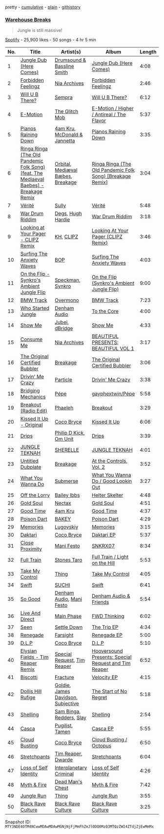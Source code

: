 pretty - [cumulative](/playlists/cumulative/37i9dQZF1DX0cgootvTU8I.md) - [plain](/playlists/plain/37i9dQZF1DX0cgootvTU8I) - [githistory](https://github.githistory.xyz/mackorone/spotify-playlist-archive/blob/main/playlists/plain/37i9dQZF1DX0cgootvTU8I)

### [Warehouse Breaks](https://open.spotify.com/playlist/37i9dQZF1DX0cgootvTU8I)

> Jungle is still massive!

[Spotify](https://open.spotify.com/user/spotify) - 25,900 likes - 50 songs - 4 hr 5 min

| No. | Title | Artist(s) | Album | Length |
|---|---|---|---|---|
| 1 | [Jungle Dub \(Here Comes\)](https://open.spotify.com/track/05I3vMoti5e2KBZxFjk4oB) | [Drumsound & Bassline Smith](https://open.spotify.com/artist/1f6TTocyaqNFvwD4xsrDTh) | [Jungle Dub \(Here Comes\)](https://open.spotify.com/album/7AR6eoSGc8Cfd5A2XVMIs6) | 4:08 |
| 2 | [Forbidden Feelingz](https://open.spotify.com/track/0wrs5ucXutScEWOhdWdGBB) | [Nia Archives](https://open.spotify.com/artist/7BMR0fwtEvzGtK4rNGdoiQ) | [Forbidden Feelingz](https://open.spotify.com/album/5OoEG2axfMGY44nUNMayoW) | 2:46 |
| 3 | [Will U B There?](https://open.spotify.com/track/3Oqk9DfH1krBlATVWywyQ8) | [Sempra](https://open.spotify.com/artist/76YrQ1DtiiJ5MFbIIWLOSq) | [Will U B There?](https://open.spotify.com/album/1y2PXgYr9dCH3n2aVwLLzL) | 6:12 |
| 4 | [E\-Motion](https://open.spotify.com/track/0zSqBdPMlyyY5AdBTne3uW) | [The Glitch Mob](https://open.spotify.com/artist/3a9qv6NLHnsVxJUtKOMHvD) | [E\-Motion / Higher / Antireal / The Flavor](https://open.spotify.com/album/3GmPy6CTFaAli0kYfau7tH) | 5:37 |
| 5 | [Pianos Raining Down](https://open.spotify.com/track/5SaVTrUTi3uKLfoaKlrGCx) | [4am Kru](https://open.spotify.com/artist/7nrVhzPUJsigF7rt9BL9jQ), [McDonald & Jannetta](https://open.spotify.com/artist/2Ppde9KaDEpnZuaEAlELO3) | [Pianos Raining Down](https://open.spotify.com/album/3dO9tnx39lLoWZCHIWVszf) | 3:35 |
| 6 | [Ringa Ringa \(The Old Pandemic Folk Song\) \[feat\. The Mediaeval Baebes\] \- Breakage Remix](https://open.spotify.com/track/0FVVU7Ok63VQCOrVOefhQW) | [Orbital](https://open.spotify.com/artist/3csPCeXsj2wezyvkRFzvmV), [Mediæval Bæbes](https://open.spotify.com/artist/1vQmLYgD92RwmsfHqTwjmQ), [Breakage](https://open.spotify.com/artist/68Wb5Pcy71lLaKdIB6cBA5) | [Ringa Ringa \(The Old Pandemic Folk Song\) \[Breakage Remix\]](https://open.spotify.com/album/1DQbuba1bTaOfSqryD1Q0M) | 3:04 |
| 7 | [Vérité](https://open.spotify.com/track/35IlONRZh770GBVlnU1lc9) | [Sully](https://open.spotify.com/artist/6ryGFEDvM7703b889hPUFZ) | [Vérité](https://open.spotify.com/album/2dJX4pK9GkznEQyYbxocAB) | 5:48 |
| 8 | [War Drum Riddim](https://open.spotify.com/track/4oUf1DEdGXozH3gTRJNmFW) | [Degs](https://open.spotify.com/artist/7gYMOxGbwZZgvaOc6z5VJG), [Hugh Hardie](https://open.spotify.com/artist/0ZlH3VG6iAeC1KVzNz6rqW) | [War Drum Riddim](https://open.spotify.com/album/19bUNg6Fc8OLF9ZTfwVtXZ) | 3:18 |
| 9 | [Looking at Your Pager \- CLIPZ Remix](https://open.spotify.com/track/2Ikl0HGBDhvSPyPudSrM9s) | [KH](https://open.spotify.com/artist/7nwdEDnfgNpPhWQCXX3KSx), [CLIPZ](https://open.spotify.com/artist/6b0TSaLAeLXilOPoId8udE) | [Looking At Your Pager \(CLIPZ Remix\)](https://open.spotify.com/album/3Y4VU7ZIN8v4XVK6J35tdj) | 3:46 |
| 10 | [Surfing The Anxiety Waves](https://open.spotify.com/track/7l7E524hBn07XjpRzsMWT1) | [BOP](https://open.spotify.com/artist/02ZCVD3nqfqNId8lvpvCBb) | [Surfing The Anxiety Waves](https://open.spotify.com/album/6OLU1sIlbexb3zoViljR8y) | 4:03 |
| 11 | [On the Flip \- Synkro's Ambient Jungle Flip](https://open.spotify.com/track/4xJqgEhzLOucFRBf90aZa0) | [Speckman](https://open.spotify.com/artist/6HMaWR5x7y2AYCWydAipj7), [Synkro](https://open.spotify.com/artist/4B5oxjbZ2CClTNt8iEiC4n) | [On the Flip \(Synkro's Ambient Jungle Flip\)](https://open.spotify.com/album/48dHt2ZrAiqCLQ92CfOond) | 9:00 |
| 12 | [BMW Track](https://open.spotify.com/track/1dkaug0lOb0SEd4H7jfTvl) | [Overmono](https://open.spotify.com/artist/01PnN11ovfen6xUOHfNpn3) | [BMW Track](https://open.spotify.com/album/5kCMzwAQ2IipDAYmUUt1Qn) | 7:23 |
| 13 | [Who Started Jungle](https://open.spotify.com/track/6n15iBMrAgeAhiCSF0iFUs) | [Denham Audio](https://open.spotify.com/artist/2gyrzIEBDddx6GsW60DnW1) | [To the Core](https://open.spotify.com/album/5jg7MkaU3gRhwufJRjxgeP) | 4:00 |
| 14 | [Show Me](https://open.spotify.com/track/6wBXGUAcDsK3T7fidop2Gc) | [Jubei](https://open.spotify.com/artist/748MGeLsgxl6GVGuDvHbsY), [dBridge](https://open.spotify.com/artist/4G1BTcGLvvsItegHSvBH0y) | [Show Me](https://open.spotify.com/album/6tUgcJ42LlOwmQiUEuaYhF) | 4:33 |
| 15 | [Consume Me](https://open.spotify.com/track/66BFj1k8VthfvDWY1e0PUp) | [Nia Archives](https://open.spotify.com/artist/7BMR0fwtEvzGtK4rNGdoiQ) | [BEAUTIFUL PRESENTS: BEAUTIFUL VOL 1](https://open.spotify.com/album/7vxquNykZOqoSU3MR7UJ0G) | 3:17 |
| 16 | [The Original Certified Bubbler](https://open.spotify.com/track/1n3wnYtGsP9geUSywMFsgZ) | [Breakage](https://open.spotify.com/artist/68Wb5Pcy71lLaKdIB6cBA5) | [The Original Certified Bubbler](https://open.spotify.com/album/0xQmzZ346eae8j9bR1OxIg) | 3:06 |
| 17 | [Drivin' Me Crazy](https://open.spotify.com/track/1fPUG09vA8KRKwdcj4rHI5) | [Particle](https://open.spotify.com/artist/7rLJelomw75vyEpt1HwwP0) | [Drivin' Me Crazy](https://open.spotify.com/album/6MpGVt0srq4BwYBvIj4Elu) | 3:38 |
| 18 | [Bridging Mechanics](https://open.spotify.com/track/1HNBnJhWryX0mbQBDwOdka) | [Pépe](https://open.spotify.com/artist/07AMonlLsjj4dHFU2pRjdZ) | [gayphextwin/Pépe](https://open.spotify.com/album/5nF9wHwhNxfXtyYHtV4ueg) | 5:58 |
| 19 | [Breakout \(Radio Edit\)](https://open.spotify.com/track/7BEW3kDFsv5ZrcI038JQHz) | [Phaeleh](https://open.spotify.com/artist/5NkUpXWkeXspvu7iQQOHhP) | [Breakout](https://open.spotify.com/album/1CUTjQ5IGKUZ87EAEMzDXl) | 3:29 |
| 20 | [Kissed It Up \- Original](https://open.spotify.com/track/5EgPKy3Q9kFyiDpAGUOmdr) | [Coco Bryce](https://open.spotify.com/artist/08hjAM9XAD28O0nWVKmlx5) | [Kissed It Up](https://open.spotify.com/album/22KE4qbTKXK95RQYCDm0T9) | 6:06 |
| 21 | [Drips](https://open.spotify.com/track/3KdHrB4WQsUYJ4yytUPyBo) | [Philip D Kick](https://open.spotify.com/artist/6fioiOJRfc72Mr74xgToJt), [Om Unit](https://open.spotify.com/artist/3rblB9Pm51uKd9uYPVPB7B) | [Drips](https://open.spotify.com/album/2SaX3Uv70CZpL4qSOU6mxw) | 3:39 |
| 22 | [JUNGLE TEKNAH](https://open.spotify.com/track/68TFG76EGGL6WZ5NlSu0fo) | [SHERELLE](https://open.spotify.com/artist/2TFDQkQ7LahhuwL9p7R6MO) | [JUNGLE TEKNAH](https://open.spotify.com/album/5CiPiMVy48leoaMEdzz9df) | 4:01 |
| 23 | [Untitled Dubplate](https://open.spotify.com/track/4yvT9PAz7bBpNnC1OPIKss) | [Breakage](https://open.spotify.com/artist/68Wb5Pcy71lLaKdIB6cBA5) | [At the Controls, Vol\. 2](https://open.spotify.com/album/5lGywtvzhpd7t3iN0kRPok) | 3:52 |
| 24 | [What You Wanna Do](https://open.spotify.com/track/6OhicWRzXoGeTrGk0S0KxE) | [Submerse](https://open.spotify.com/artist/6iNVICWoG8BfqoyejEQdpF) | [What You Wanna Do / Good Lookin Out](https://open.spotify.com/album/3HrGqKUzRW8TzjH6UUUp9K) | 3:27 |
| 25 | [Off the Lorry](https://open.spotify.com/track/0P4iPgEIEDX75wUOXd9qtE) | [Bailey Ibbs](https://open.spotify.com/artist/4eD3dYFqa3RmNZlAlVHFjO) | [Helter Skelter](https://open.spotify.com/album/7yObjiXbEUKeOSL8N2XqOr) | 4:48 |
| 26 | [Gold Soul](https://open.spotify.com/track/0x7iceybhRRDkMHuY9vFzt) | [Nectax](https://open.spotify.com/artist/1UV1OG68pz1eNhIS2J0UOf) | [Gold Soul](https://open.spotify.com/album/1u9VM2GL8xRWRIZbQCM6Qz) | 4:51 |
| 27 | [Good Time](https://open.spotify.com/track/2LVz0jvvdCSwSEYIvcIXqA) | [4am Kru](https://open.spotify.com/artist/7nrVhzPUJsigF7rt9BL9jQ) | [Good Time](https://open.spotify.com/album/1C9ovUwakv3dr4dMgBJcWg) | 4:37 |
| 28 | [Poison Dart](https://open.spotify.com/track/0obrmAmV2GVxzIqcSVsvlD) | [BAKEY](https://open.spotify.com/artist/49du30vgnQZT13tyjnrspT) | [Poison Dart](https://open.spotify.com/album/4IVVcdv4PghrHBrroHctI1) | 4:29 |
| 29 | [Memories](https://open.spotify.com/track/4ODFIOLukNMkAP2SQTnuBj) | [Lugovskiy](https://open.spotify.com/artist/6wozPdzuBdOnDCoesMPIkT) | [Memories](https://open.spotify.com/album/3BwiqqO6tBI5j4LoqiHJy6) | 3:15 |
| 30 | [Daktari](https://open.spotify.com/track/5owmZx9QF53AiqqldvPILj) | [Coco Bryce](https://open.spotify.com/artist/08hjAM9XAD28O0nWVKmlx5) | [Daktari EP](https://open.spotify.com/album/3UyLzpscjnDPCSEBrR7L07) | 5:37 |
| 31 | [Close Proximity](https://open.spotify.com/track/43vW5IEEqHooORXeA3ya8t) | [Mani Festo](https://open.spotify.com/artist/5Uhy5m7C7k0TaJsDy6yQNg) | [SNKRX07](https://open.spotify.com/album/4pR4ysFeWi8PGqfn3balyw) | 8:34 |
| 32 | [Full Train](https://open.spotify.com/track/7BVxNjnktVszs3w0biRMpf) | [Stones Taro](https://open.spotify.com/artist/2lVqmVhV77js7wdmzUVdyB) | [Full Train / Light on the Hill](https://open.spotify.com/album/4Eoa8rpZRpYmHTjfQR20X4) | 5:53 |
| 33 | [Take My Control](https://open.spotify.com/track/5TVNBl0srd3VHK8Hb5SuSy) | [Thing](https://open.spotify.com/artist/6SovQYzixv3B3M1HWjbdLS) | [Take My Control](https://open.spotify.com/album/5smkZ2UvCj9tkxZHrtsaAM) | 4:05 |
| 34 | [Swift](https://open.spotify.com/track/5zalkQp8ZAe4y1goA95S9X) | [SUCHI](https://open.spotify.com/artist/1O9dpGFcvuAU0tuAUpYg3N) | [Swift](https://open.spotify.com/album/70mlx5ec76uiUILSH8LCi6) | 6:41 |
| 35 | [So Good](https://open.spotify.com/track/2jbNkB6CIW8vSwZMWknd8g) | [Denham Audio](https://open.spotify.com/artist/2gyrzIEBDddx6GsW60DnW1), [Mani Festo](https://open.spotify.com/artist/5Uhy5m7C7k0TaJsDy6yQNg) | [Denham Audio & Friends](https://open.spotify.com/album/42xpRc6lrJwY7yeXyhiOy9) | 5:54 |
| 36 | [Live And Direct](https://open.spotify.com/track/64zlbq7x2ZgHPFbOUBe5v1) | [Main Phase](https://open.spotify.com/artist/0cVit0XTp4KB738vqWkUZ3) | [FWD Thinking](https://open.spotify.com/album/6W1kKAUQ8LwG1vO0OXrKSr) | 6:02 |
| 37 | [Seen](https://open.spotify.com/track/4YYCOTGjYUTbbegTEzcYaP) | [Settle Down](https://open.spotify.com/artist/37qo0ES6034TySyNPFhmIC) | [The Trip EP](https://open.spotify.com/album/7DpB6Bu2fw1gvZxPz9pYdC) | 4:34 |
| 38 | [Renegade](https://open.spotify.com/track/28S4zWqYnMgVfbEPs9LQRS) | [Farsight](https://open.spotify.com/artist/2gTyZstDbbmkkohxLNchlj) | [Renegade EP](https://open.spotify.com/album/4IMTeGeaXZjZ0EBwmgg3YV) | 5:00 |
| 39 | [D.L.P](https://open.spotify.com/track/65pDapueBkgH4GLp3CmIqq) | [Coco Bryce](https://open.spotify.com/artist/08hjAM9XAD28O0nWVKmlx5) | [D.L.P](https://open.spotify.com/album/6psXExUBdnxwrJJrTEMXzR) | 5:10 |
| 40 | [Elysian Fields \- Tim Reaper Remix](https://open.spotify.com/track/6scP0RQzLKk7grCc45KRpE) | [Special Request](https://open.spotify.com/artist/59xdAObFYuaKO2phzzz07H), [Tim Reaper](https://open.spotify.com/artist/03KZUWKQujlCcgEdcrkvWd) | [Hooversound Presents: Special Request and Tim Reaper](https://open.spotify.com/album/2Qtn6rWtRti5CknQiWh6pi) | 6:52 |
| 41 | [Biscotti](https://open.spotify.com/track/3PyDt0e29NtPjA7H5Ry532) | [Fracture](https://open.spotify.com/artist/5imJlmURJJk9wicePHiqvo) | [Velocity EP](https://open.spotify.com/album/5eN1lpjJfhwdOXhGB0JGEe) | 4:15 |
| 42 | [Dollis Hill Rufige](https://open.spotify.com/track/14b7yVwOL62E6lcQdxwcyB) | [Goldie](https://open.spotify.com/artist/2SYqJ3uDLLXZNyZdLKBy4M), [James Davidson](https://open.spotify.com/artist/1eyorkwMy8ypw2tA5SzIXy), [Subjective](https://open.spotify.com/artist/4klCXFX14JSVZNQ2vEaLwH) | [The Start of No Regret](https://open.spotify.com/album/4BxTXHiZAesqIvR6Dv2Lnw) | 5:18 |
| 43 | [Shelling](https://open.spotify.com/track/3v9sO8XfgHuz9NaWi1dVop) | [Sam Binga](https://open.spotify.com/artist/2oyU4eToyQkxAFjkB3blsi), [Redders](https://open.spotify.com/artist/6vUJChpc4tvTMNhoqSZ8Mk), [Slay](https://open.spotify.com/artist/3mJPM3drRUdlDVXcc3tA0M) | [Shelling](https://open.spotify.com/album/7fY2dcHafkAJihL0jP8amN) | 2:54 |
| 44 | [Casca](https://open.spotify.com/track/4Qu41yeeAQ3bCQ4Dd8JUuG) | [Pugilist](https://open.spotify.com/artist/5PXa57bB4y0vrQqeZX7A2S), [Tamen](https://open.spotify.com/artist/2HVIdpqXvq82kEqaXzWIc6) | [Casca EP](https://open.spotify.com/album/3M4zL1J2RN7sZrRb4LcG4j) | 5:55 |
| 45 | [Cloud Busting](https://open.spotify.com/track/626yGgf3EhAd2FEYyZljIi) | [Coco Bryce](https://open.spotify.com/artist/08hjAM9XAD28O0nWVKmlx5) | [Cloud Busting / Octopus](https://open.spotify.com/album/5vILT1JDVDMq9SaxaPfRz3) | 6:50 |
| 46 | [Stretchpants](https://open.spotify.com/track/2EAYnPgqUx33xH4d1pOnJL) | [Tim Reaper](https://open.spotify.com/artist/03KZUWKQujlCcgEdcrkvWd), [Dwarde](https://open.spotify.com/artist/6Yj4KzTFxItt3bGK9DuX4O) | [Stretchpants](https://open.spotify.com/album/64m3AzlGBOriNpCM8jTLd9) | 6:04 |
| 47 | [Loss of Self Identity](https://open.spotify.com/track/7zGShSMY05c9ucLtiun4AH) | [Interplanetary Criminal](https://open.spotify.com/artist/6uJ51uV5rYzu1MJkC4CceI) | [Loss of Self Identity](https://open.spotify.com/album/5w7nuh8RyUeOnAlfTnTEpE) | 4:26 |
| 48 | [Myth & Fire](https://open.spotify.com/track/1lNYFUJp7Uu3lAGQk4qxCi) | [Dead Man's Chest](https://open.spotify.com/artist/4iTe4cVejrjgGipSNujZgG) | [Myth & Fire](https://open.spotify.com/album/1PcFFp5G1xFZDP2woQYc7d) | 7:42 |
| 49 | [Jungle Run](https://open.spotify.com/track/0tOl2KnfvyFrxbaxoxL5jO) | [Thing](https://open.spotify.com/artist/6SovQYzixv3B3M1HWjbdLS) | [Jungle Run](https://open.spotify.com/album/58oKuAhqkIqdMwTBs7H63s) | 3:55 |
| 50 | [Black Rave Culture](https://open.spotify.com/track/5GC1sO0S9cFUGqnhZ3kxDC) | [Black Rave Culture](https://open.spotify.com/artist/2bKneBiy41WYebpWATs5NS) | [Black Rave Culture](https://open.spotify.com/album/0BBcuJVrHGYrisoIZa3Om9) | 3:25 |

Snapshot ID: `MTY3NDE4OTM4NCwwMDAwMDAwMGNjNjFjMmFhZmJlODQ0MzQ3MTQzZWI4ZTdjZjEwMmMx`
